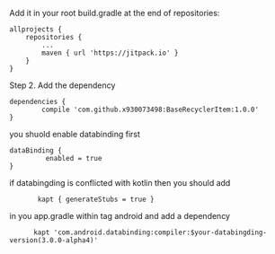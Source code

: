 Add it in your root build.gradle at the end of repositories:

	allprojects {
		repositories {
			...
			maven { url 'https://jitpack.io' }
		}
	}
Step 2. Add the dependency

	dependencies {
	        compile 'com.github.x930073498:BaseRecyclerItem:1.0.0'
	}
	
	
you shuold enable databinding first


	dataBinding {
	         enabled = true
	}


if databingding is conflicted with kotlin then  you should add
		
	       kapt { generateStubs = true }
		
	
in you app.gradle within tag android  and add a dependency 

	      kapt 'com.android.databinding:compiler:$your-databingding-version(3.0.0-alpha4)'
		
